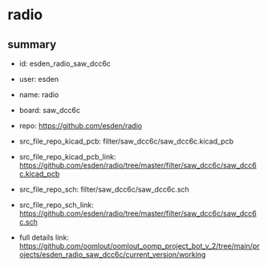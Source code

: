 # radio
 
## summary 
* id: esden_radio_saw_dcc6c
* user: esden
* name: radio
* board: saw_dcc6c
* repo: https://github.com/esden/radio
* src_file_repo_kicad_pcb: filter/saw_dcc6c/saw_dcc6c.kicad_pcb
* src_file_repo_kicad_pcb_link: https://github.com/esden/radio/tree/master/filter/saw_dcc6c/saw_dcc6c.kicad_pcb


* src_file_repo_sch: filter/saw_dcc6c/saw_dcc6c.sch
* src_file_repo_sch_link: https://github.com/esden/radio/tree/master/filter/saw_dcc6c/saw_dcc6c.sch
* full details link: https://github.com/oomlout/oomlout_oomp_project_bot_v_2/tree/main/projects/esden_radio_saw_dcc6c/current_version/working  






